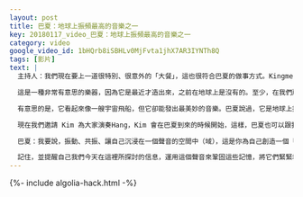 ```yaml
---
layout: post
title: 巴夏：地球上振頻最高的音樂之一
key: 20180117_video_巴夏：地球上振頻最高的音樂之一
category: video
google_video_id: 1bHQrb8iSBHLv0MjFvta1jhX7AR3IYNTh8Q
tags: [影片]
text: |
  主持人：我們現在要上一道很特別、很意外的「大餐」，這也很符合巴夏的做事方式。Kingmer Charlie 上次也來到我們的現場，他演奏了一種叫 Hang（手碟）的樂器，大家歡迎 Kim 上場。

  這是一種非常有意思的樂器，因為它是最近才造出來，之前在地球上是沒有的。至少，在我們所在的實相中，它是不存在的。現在，我們跳轉到一個存在 Hang 的平行宇宙中了。

  有意思的是，它看起來像一艘宇宙飛船，但它卻能發出最美妙的音樂。巴夏說過，它是地球上振頻最高的音樂之一，有一次，有人問巴夏地球上振頻最高的音樂是什麼？他回答，就是你們剛才演奏過的手碟。

  現在我們邀請 Kim 為大家演奏Hang，Kim 會在巴夏到來的時候開始，這樣，巴夏也可以跟我們一起欣賞，之後，我們再看看會發生什麼情況。可以嗎？

  巴夏：我要說，振動、共振、讓自己沉浸在一個聲音的空間中（域），這是你為自己創造一個「泡泡世界」的方式之一，當你沉浸在聲音的振動中，當你處在這個泡泡世界之中，你可以接觸到所有的那交叉疊加的維度。所有的這些維度共同創造出來這個「泡泡世界」，某種程度上講，這裡可以是你的一個「零點」，讓你可以進入你所希望的任何形式、時間、空間的世界，最後，允許自己在這個聲音中。

  記住，並提醒自己我們今天在這裡所探討的信息，運用這個聲音來鞏固這些記憶，將它們緊緊地地聯繫在一起，與它們一同振動，然後，讓它們與你的最高喜悅形成和諧的共振，感謝大家，與我們共同創造這個泡泡世界，謝謝！
---
```


{%- include algolia-hack.html -%}
